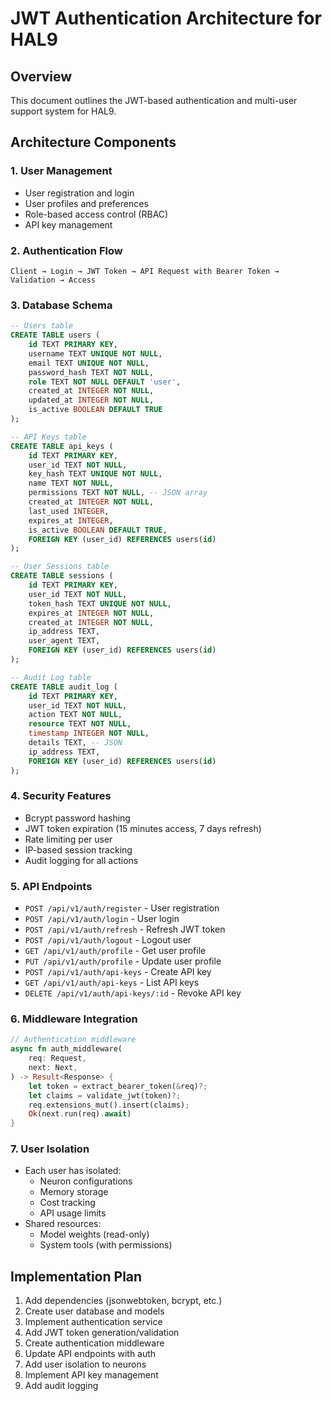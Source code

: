 # JWT Authentication Architecture for HAL9

## Overview
This document outlines the JWT-based authentication and multi-user support system for HAL9.

## Architecture Components

### 1. User Management
- User registration and login
- User profiles and preferences
- Role-based access control (RBAC)
- API key management

### 2. Authentication Flow
```
Client → Login → JWT Token → API Request with Bearer Token → Validation → Access
```

### 3. Database Schema
```sql
-- Users table
CREATE TABLE users (
    id TEXT PRIMARY KEY,
    username TEXT UNIQUE NOT NULL,
    email TEXT UNIQUE NOT NULL,
    password_hash TEXT NOT NULL,
    role TEXT NOT NULL DEFAULT 'user',
    created_at INTEGER NOT NULL,
    updated_at INTEGER NOT NULL,
    is_active BOOLEAN DEFAULT TRUE
);

-- API Keys table
CREATE TABLE api_keys (
    id TEXT PRIMARY KEY,
    user_id TEXT NOT NULL,
    key_hash TEXT UNIQUE NOT NULL,
    name TEXT NOT NULL,
    permissions TEXT NOT NULL, -- JSON array
    created_at INTEGER NOT NULL,
    last_used INTEGER,
    expires_at INTEGER,
    is_active BOOLEAN DEFAULT TRUE,
    FOREIGN KEY (user_id) REFERENCES users(id)
);

-- User Sessions table
CREATE TABLE sessions (
    id TEXT PRIMARY KEY,
    user_id TEXT NOT NULL,
    token_hash TEXT UNIQUE NOT NULL,
    expires_at INTEGER NOT NULL,
    created_at INTEGER NOT NULL,
    ip_address TEXT,
    user_agent TEXT,
    FOREIGN KEY (user_id) REFERENCES users(id)
);

-- Audit Log table
CREATE TABLE audit_log (
    id TEXT PRIMARY KEY,
    user_id TEXT NOT NULL,
    action TEXT NOT NULL,
    resource TEXT NOT NULL,
    timestamp INTEGER NOT NULL,
    details TEXT, -- JSON
    ip_address TEXT,
    FOREIGN KEY (user_id) REFERENCES users(id)
);
```

### 4. Security Features
- Bcrypt password hashing
- JWT token expiration (15 minutes access, 7 days refresh)
- Rate limiting per user
- IP-based session tracking
- Audit logging for all actions

### 5. API Endpoints
- `POST /api/v1/auth/register` - User registration
- `POST /api/v1/auth/login` - User login
- `POST /api/v1/auth/refresh` - Refresh JWT token
- `POST /api/v1/auth/logout` - Logout user
- `GET /api/v1/auth/profile` - Get user profile
- `PUT /api/v1/auth/profile` - Update user profile
- `POST /api/v1/auth/api-keys` - Create API key
- `GET /api/v1/auth/api-keys` - List API keys
- `DELETE /api/v1/auth/api-keys/:id` - Revoke API key

### 6. Middleware Integration
```rust
// Authentication middleware
async fn auth_middleware(
    req: Request,
    next: Next,
) -> Result<Response> {
    let token = extract_bearer_token(&req)?;
    let claims = validate_jwt(token)?;
    req.extensions_mut().insert(claims);
    Ok(next.run(req).await)
}
```

### 7. User Isolation
- Each user has isolated:
  - Neuron configurations
  - Memory storage
  - Cost tracking
  - API usage limits
- Shared resources:
  - Model weights (read-only)
  - System tools (with permissions)

## Implementation Plan
1. Add dependencies (jsonwebtoken, bcrypt, etc.)
2. Create user database and models
3. Implement authentication service
4. Add JWT token generation/validation
5. Create authentication middleware
6. Update API endpoints with auth
7. Add user isolation to neurons
8. Implement API key management
9. Add audit logging